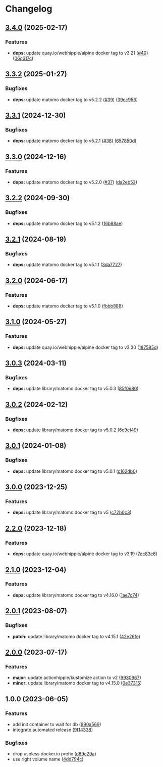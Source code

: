 # Changelog

## [3.4.0](https://github.com/kustomhippie/matomo/compare/v3.3.2...v3.4.0) (2025-02-17)


### Features

* **deps:** update quay.io/webhippie/alpine docker tag to v3.21 ([#40](https://github.com/kustomhippie/matomo/issues/40)) ([06c617c](https://github.com/kustomhippie/matomo/commit/06c617ca3134c7f0f1948f7d56e28efacde5e266))

## [3.3.2](https://github.com/kustomhippie/matomo/compare/v3.3.1...v3.3.2) (2025-01-27)


### Bugfixes

* **deps:** update matomo docker tag to v5.2.2 ([#39](https://github.com/kustomhippie/matomo/issues/39)) ([39ec956](https://github.com/kustomhippie/matomo/commit/39ec9565d0fbe3267f8e53a67aec5df45871034f))

## [3.3.1](https://github.com/kustomhippie/matomo/compare/v3.3.0...v3.3.1) (2024-12-30)


### Bugfixes

* **deps:** update matomo docker tag to v5.2.1 ([#38](https://github.com/kustomhippie/matomo/issues/38)) ([657850d](https://github.com/kustomhippie/matomo/commit/657850d2c02cd16e32be595e228d3e7486ec8a98))

## [3.3.0](https://github.com/kustomhippie/matomo/compare/v3.2.2...v3.3.0) (2024-12-16)


### Features

* **deps:** update matomo docker tag to v5.2.0 ([#37](https://github.com/kustomhippie/matomo/issues/37)) ([da2eb53](https://github.com/kustomhippie/matomo/commit/da2eb53908dc593869fa8108708ee71bb81e6196))

## [3.2.2](https://github.com/kustomhippie/matomo/compare/v3.2.1...v3.2.2) (2024-09-30)


### Bugfixes

* **deps:** update matomo docker tag to v5.1.2 ([16b88ae](https://github.com/kustomhippie/matomo/commit/16b88aed83ee93c6a28bf8103f7e87475c546e28))

## [3.2.1](https://github.com/kustomhippie/matomo/compare/v3.2.0...v3.2.1) (2024-08-19)


### Bugfixes

* **deps:** update matomo docker tag to v5.1.1 ([3da7727](https://github.com/kustomhippie/matomo/commit/3da7727d3b66ae436de3c7ac74d450f1cee84285))

## [3.2.0](https://github.com/kustomhippie/matomo/compare/v3.1.0...v3.2.0) (2024-06-17)


### Features

* **deps:** update matomo docker tag to v5.1.0 ([fbbb888](https://github.com/kustomhippie/matomo/commit/fbbb8888d77efd041ab70bc7361c1a2b7129b3d7))

## [3.1.0](https://github.com/kustomhippie/matomo/compare/v3.0.3...v3.1.0) (2024-05-27)


### Features

* **deps:** update quay.io/webhippie/alpine docker tag to v3.20 ([187585d](https://github.com/kustomhippie/matomo/commit/187585ded4d7a6e45f72abdf94bcb64aeba754cd))

## [3.0.3](https://github.com/kustomhippie/matomo/compare/v3.0.2...v3.0.3) (2024-03-11)


### Bugfixes

* **deps:** update library/matomo docker tag to v5.0.3 ([85f0e80](https://github.com/kustomhippie/matomo/commit/85f0e80bcb27895490ebd2dd06d3bed49c7a5469))

## [3.0.2](https://github.com/kustomhippie/matomo/compare/v3.0.1...v3.0.2) (2024-02-12)


### Bugfixes

* **deps:** update library/matomo docker tag to v5.0.2 ([6c9cf49](https://github.com/kustomhippie/matomo/commit/6c9cf49a286fae2440ac758be2503bc815025658))

## [3.0.1](https://github.com/kustomhippie/matomo/compare/v3.0.0...v3.0.1) (2024-01-08)


### Bugfixes

* **deps:** update library/matomo docker tag to v5.0.1 ([c162db0](https://github.com/kustomhippie/matomo/commit/c162db076657faa0c46a090134f8682271dca860))

## [3.0.0](https://github.com/kustomhippie/matomo/compare/v2.2.0...v3.0.0) (2023-12-25)


### Features

* **deps:** update library/matomo docker tag to v5 ([c72b0c3](https://github.com/kustomhippie/matomo/commit/c72b0c3c73a536331d2fda5e4e2088dceca633c3))

## [2.2.0](https://github.com/kustomhippie/matomo/compare/v2.1.0...v2.2.0) (2023-12-18)


### Features

* **deps:** update quay.io/webhippie/alpine docker tag to v3.19 ([7ec83c6](https://github.com/kustomhippie/matomo/commit/7ec83c6015154c34f3faecf6b27c99caef921ffe))

## [2.1.0](https://github.com/kustomhippie/matomo/compare/v2.0.1...v2.1.0) (2023-12-04)


### Features

* **deps:** update library/matomo docker tag to v4.16.0 ([1ae7c74](https://github.com/kustomhippie/matomo/commit/1ae7c741728c6dba69a60db90b06b3265f577972))

## [2.0.1](https://github.com/kustomhippie/matomo/compare/v2.0.0...v2.0.1) (2023-08-07)


### Bugfixes

* **patch:** update library/matomo docker tag to v4.15.1 ([42e26fe](https://github.com/kustomhippie/matomo/commit/42e26fe57e61a9786c6a54aed6d0e6b29420ea94))

## [2.0.0](https://github.com/kustomhippie/matomo/compare/v1.0.0...v2.0.0) (2023-07-17)


### Features

* **major:** update actionhippie/kustomize action to v2 ([9930967](https://github.com/kustomhippie/matomo/commit/9930967bfec2176deda4aa1133107b2d07fa1edc))
* **minor:** update library/matomo docker tag to v4.15.0 ([0e37315](https://github.com/kustomhippie/matomo/commit/0e37315d47de3ea0c52ef0ac111f1f55d2005dbf))

## 1.0.0 (2023-06-05)


### Features

* add init container to wait for db ([690a569](https://github.com/kustomhippie/matomo/commit/690a56959a1208699e0e5df3eb51ad1f87ea8b95))
* integrate automated release ([9f14338](https://github.com/kustomhippie/matomo/commit/9f143388bf8862040ce2dd82add910d94eee78d4))


### Bugfixes

* drop useless docker.io prefix ([d89c29a](https://github.com/kustomhippie/matomo/commit/d89c29ae1b1232d964c9bf2eede142cf23bf0b5f))
* use right volume name ([4dd794c](https://github.com/kustomhippie/matomo/commit/4dd794cd966eb2aacb9dbbf86f5dde880b1d2f0e))
